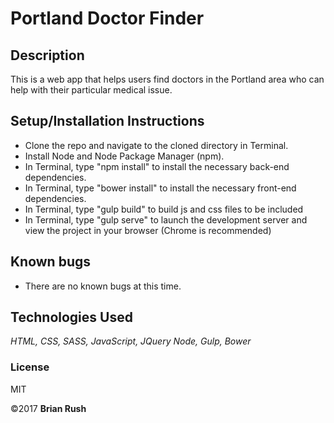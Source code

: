 # Portland Doctor Finder

## Description
This is a web app that helps users find doctors in the Portland area who can help with their particular medical issue.

## Setup/Installation Instructions
* Clone the repo and navigate to the cloned directory in Terminal.
* Install Node and Node Package Manager (npm).
* In Terminal, type "npm install" to install the necessary back-end dependencies.
* In Terminal, type "bower install" to install the necessary front-end dependencies.
* In Terminal, type "gulp build" to build js and css files to be included
* In Terminal, type "gulp serve" to launch the development server and view the project in your browser (Chrome is recommended)

## Known bugs

* There are no known bugs at this time.


## Technologies Used

_HTML, CSS, SASS, JavaScript, JQuery_
_Node, Gulp, Bower_

### License

MIT

©2017 **Brian Rush**
